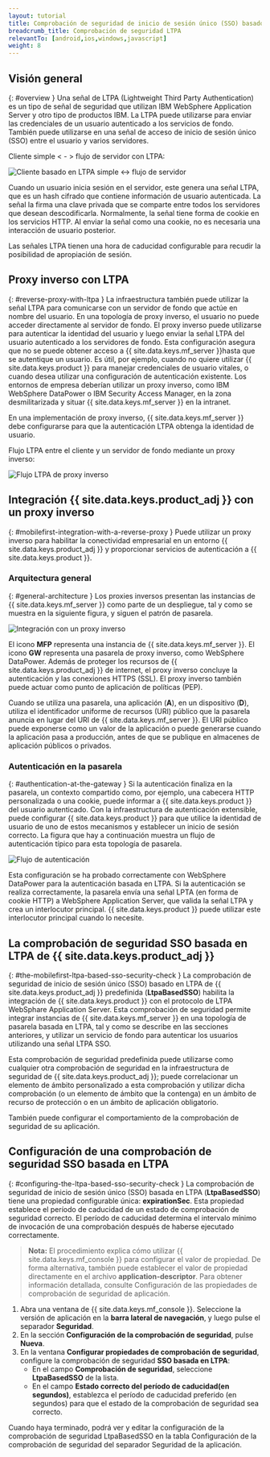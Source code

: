 ```yaml
---
layout: tutorial
title: Comprobación de seguridad de inicio de sesión único (SSO) basado en LTPA
breadcrumb_title: Comprobación de seguridad LTPA
relevantTo: [android,ios,windows,javascript]
weight: 8
---
```

<!-- NLS_CHARSET=UTF-8 -->
## Visión general
{: #overview }
Una señal de LTPA (Lightweight Third Party Authentication) es un tipo de señal de seguridad que utilizan IBM WebSphere Application Server y otro tipo de productos IBM. La LTPA puede utilizarse para enviar las credenciales de un usuario autenticado a los servicios de fondo. También puede utilizarse en una señal de acceso de inicio de sesión único (SSO) entre el usuario y varios servidores.

Cliente simple < - > flujo de servidor con LTPA:

![Cliente basado en LTPA simple <-> flujo de servidor](ltpa_simple_client_server.jpg)

Cuando un usuario inicia sesión en el servidor, este genera una señal LTPA, que es un hash cifrado que contiene información de usuario autenticada. La señal la firma una clave privada que se comparte entre todos los servidores que desean descodificarla. Normalmente, la señal tiene forma de cookie en los servicios HTTP. Al enviar la señal como una cookie, no es necesaria una interacción de usuario posterior.

Las señales LTPA tienen una hora de caducidad configurable para recudir la posibilidad de apropiación de sesión.

## Proxy inverso con LTPA
{: #reverse-proxy-with-ltpa }
La infraestructura también puede utilizar la señal LTPA para comunicarse con un servidor de fondo que actúe en nombre del usuario. En una topología de proxy inverso, el usuario no puede acceder directamente al servidor de fondo. El proxy inverso puede utilizarse para autenticar la identidad del usuario y luego enviar la señal LTPA del usuario autenticado a los servidores de fondo. Esta configuración asegura que no se puede obtener acceso a {{ site.data.keys.mf_server }}hasta que se autentique un usuario. Es útil, por ejemplo, cuando no quiere utilizar {{ site.data.keys.product }} para manejar credenciales de usuario vitales, o cuando desea utilizar una configuración de autenticación existente. Los entornos de empresa deberían utilizar un proxy inverso, como IBM WebSphere DataPower o IBM Security Access Manager, en la zona desmilitarizada y situar {{ site.data.keys.mf_server }} en la intranet.

En una implementación de proxy inverso, {{ site.data.keys.mf_server }} debe configurarse para que la autenticación LTPA obtenga la identidad de usuario.

Flujo LTPA entre el cliente y un servidor de fondo mediante un proxy inverso:

![Flujo LTPA de proxy inverso](ltpa_reverse_proxy.jpg)

## Integración {{ site.data.keys.product_adj }} con un proxy inverso
{: #mobilefirst-integration-with-a-reverse-proxy }
Puede utilizar un proxy inverso para habilitar la conectividad empresarial en un entorno {{ site.data.keys.product_adj }} y proporcionar servicios de autenticación a {{ site.data.keys.product }}.

### Arquitectura general
{: #general-architecture }
Los proxies inversos presentan las instancias de {{ site.data.keys.mf_server }} como parte de un despliegue, tal y como se muestra en la siguiente figura, y siguen el patrón de pasarela.

![Integración con un proxy inverso](reverse_proxy_integ.jpg)

El icono **MFP** representa una instancia de {{ site.data.keys.mf_server }}. El icono **GW** representa una pasarela de proxy inverso, como WebSphere DataPower. Además de proteger los recursos de {{ site.data.keys.product_adj }} de internet, el proxy inverso concluye la autenticación y las conexiones HTTPS (SSL). El proxy inverso también puede actuar como punto de aplicación de políticas (PEP).

Cuando se utiliza una pasarela, una aplicación (**A**), en un dispositivo (**D**), utiliza el identificador uniforme de recursos (URI) público que la pasarela anuncia en lugar del URI de {{ site.data.keys.mf_server }}. El URI público puede exponerse como un valor de la aplicación o puede generarse cuando la aplicación pasa a producción, antes de que se publique en almacenes de aplicación públicos o privados.

### Autenticación en la pasarela
{: #authentication-at-the-gateway }
Si la autenticación finaliza en la pasarela, un contexto compartido como, por ejemplo, una cabecera HTTP personalizada o una cookie, puede informar a {{ site.data.keys.product }} del usuario autenticado. Con la infraestructura de autenticación extensible, puede configurar {{ site.data.keys.product }} para que utilice la identidad de usuario de uno de estos mecanismos y establecer un inicio de sesión correcto. La figura que hay a continuación muestra un flujo de autenticación típico para esta topología de pasarela.

![Flujo de autenticación](mf_reverse_proxy_integ_authentication_flow.jpg)

Esta configuración se ha probado correctamente con WebSphere DataPower para la autenticación basada en LTPA. Si la autenticación se realiza correctamente, la pasarela envía una señal LPTA (en forma de cookie HTTP) a WebSphere Application Server, que valida la señal LTPA y crea un interlocutor principal. {{ site.data.keys.product }} puede utilizar este interlocutor principal cuando lo necesite.

## La comprobación de seguridad SSO basada en LTPA de {{ site.data.keys.product_adj }}
{: #the-mobilefirst-ltpa-based-sso-security-check }
La comprobación de seguridad de inicio de sesión único (SSO) basado en LTPA de {{ site.data.keys.product_adj }} predefinida (**LtpaBasedSSO**) habilita la integración de {{ site.data.keys.product }} con el protocolo de LTPA WebSphare Application Server. Esta comprobación de seguridad permite integrar instancias de {{ site.data.keys.mf_server }} en una topología de pasarela basada en LTPA, tal y como se describe en las secciones anteriores, y utilizar un servicio de fondo para autenticar los usuarios utilizando una señal LTPA SSO.

Esta comprobación de seguridad predefinida puede utilizarse como cualquier otra comprobación de seguridad en la infraestructura de seguridad de {{ site.data.keys.product_adj }}; puede correlacionar un elemento de ámbito personalizado a esta comprobación y utilizar dicha comprobación (o un elemento de ámbito que la contenga) en un ámbito de recurso de protección o en un ámbito de aplicación obligatorio.

También puede configurar el comportamiento de la comprobación de seguridad de su aplicación.

## Configuración de una comprobación de seguridad SSO basada en LTPA
{: #configuring-the-ltpa-based-sso-security-check }
La comprobación de seguridad de inicio de sesión único (SSO) basada en LTPA (**LtpaBasedSSO**) tiene una propiedad configurable única: **expirationSec**. Esta propiedad establece el período de caducidad de un estado de comprobación de seguridad correcto. El período de caducidad determina el intervalo mínimo de invocación de una comprobación después de haberse ejecutado correctamente.

> **Nota:** El procedimiento explica cómo utilizar {{ site.data.keys.mf_console }} para configurar el valor de propiedad. De forma alternativa, también puede establecer el valor de propiedad directamente en el archivo **application-descriptor**. Para obtener información detallada, consulte Configuración de las propiedades de comprobación de seguridad de aplicación.

1. Abra una ventana de {{ site.data.keys.mf_console }}. Seleccione la versión de aplicación en la **barra lateral de navegación**, y luego pulse el separador **Seguridad**.
2. En la sección **Configuración de la comprobación de seguridad**, pulse **Nueva**.
3. En la ventana **Configurar propiedades de comprobación de seguridad**, configure la comprobación de seguridad **SSO basada en LTPA**:
    * En el campo **Comprobación de seguridad**, seleccione **LtpaBasedSSO** de la lista.
    * En el campo **Estado correcto del período de caducidad(en segundos)**, establezca el período de caducidad preferido (en segundos) para que el estado de la comprobación de seguridad sea correcto.

Cuando haya terminado, podrá ver y editar la configuración de la comprobación de seguridad LtpaBasedSSO en la tabla Configuración de la comprobación de seguridad del separador Seguridad de la aplicación.
